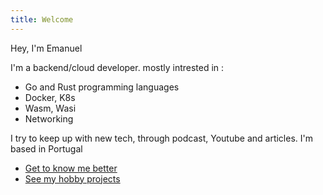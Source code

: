 ```yaml
---
title: Welcome
---
```


Hey, I'm Emanuel

I'm a backend/cloud developer. mostly intrested in :

- Go and Rust programming languages 
- Docker, K8s
- Wasm, Wasi
-  Networking
  
  I try to keep up with new tech, through podcast, Youtube and articles.
I'm based in Portugal


- [Get to know me better](/about "Get to know me better")
- [See my hobby projects](https:github.com/efeijo)
